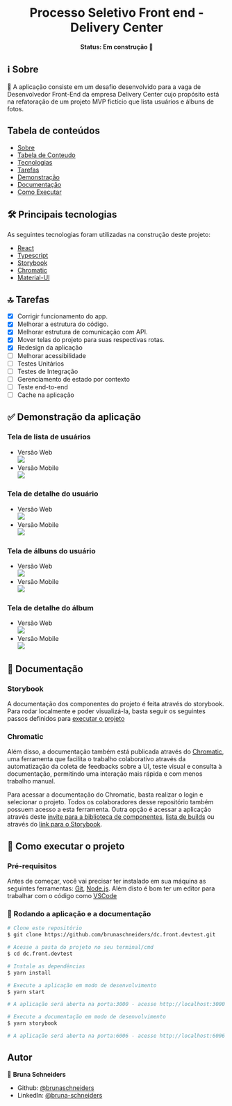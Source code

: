<h1 align="center">Processo Seletivo Front end - Delivery Center</h1>

<p align="center"><b>Status: Em construção 🚧</b></p>

## <a id="sobre"></a> ℹ Sobre

🚀 A aplicação consiste em um desafio desenvolvido para a vaga de Desenvolvedor Front-End da empresa Delivery Center cujo propósito está na refatoração de um projeto MVP fictício que lista usuários e álbuns de fotos.

## <a id="conteudo"></a> Tabela de conteúdos

- [Sobre](#sobre)
- [Tabela de Conteudo](#conteudo)
- [Tecnologias](#tecnologias)
- [Tarefas](#tarefas)
- [Demonstração](#demonstracao)
- [Documentação](#documentacao)
- [Como Executar](#executar)

## <a id="tecnologias"></a> 🛠 Principais tecnologias

As seguintes tecnologias foram utilizadas na construção deste projeto:

- [React](https://pt-br.reactjs.org/)
- [Typescript](https://www.typescriptlang.org/)
- [Storybook](https://storybook.js.org/)
- [Chromatic](https://www.chromatic.com/)
- [Material-UI](https://material-ui.com/pt/)

## <a id="tarefas"></a> 🔝 Tarefas

- [x] Corrigir funcionamento do app.
- [x] Melhorar a estrutura do código.
- [x] Melhorar estrutura de comunicação com API.
- [x] Mover telas do projeto para suas respectivas rotas.
- [x] Redesign da aplicação
- [ ] Melhorar acessibilidade
- [ ] Testes Unitários
- [ ] Testes de Integração
- [ ] Gerenciamento de estado por contexto
- [ ] Teste end-to-end
- [ ] Cache na aplicação

## <a id="demonstracao"> </a> ✅ Demonstração da aplicação

### Tela de lista de usuários

- Versão Web <br/>
  ![](appDemonstrationImages/usersListWeb.png)
- Versão Mobile <br/>
  ![](appDemonstrationImages/usersListMobile.png)

### Tela de detalhe do usuário

- Versão Web <br/>
  ![](appDemonstrationImages/userDetailsWeb.png)
- Versão Mobile <br/>
  ![](appDemonstrationImages/userDetailsMobile.png)

### Tela de álbuns do usuário

- Versão Web <br/>
  ![](appDemonstrationImages/albumsListWeb.png)
- Versão Mobile <br/>
  ![](appDemonstrationImages/albumsListMobile.png)

### Tela de detalhe do álbum

- Versão Web <br/>
  ![](appDemonstrationImages/photosListWeb.png)
- Versão Mobile <br/>
  ![](appDemonstrationImages/photosListMobile.png)

## <a id="documentacao"></a> 📄 Documentação

### Storybook

A documentação dos componentes do projeto é feita através do storybook. Para rodar localmente e poder visualizá-la, basta seguir os seguintes passos definidos para [executar o projeto](#executar)

### Chromatic

Além disso, a documentação também está publicada através do [Chromatic](https://www.chromatic.com/), uma ferramenta que facilita o trabalho colaborativo através da automatização da coleta de feedbacks sobre a UI, teste visual e consulta à documentação, permitindo uma interação mais rápida e com menos trabalho manual.

Para acessar a documentação do Chromatic, basta realizar o login e selecionar o projeto. Todos os colaboradores desse repositório também possuem acesso a esta ferramenta. Outra opção é acessar a aplicação através deste [invite para a biblioteca de componentes](https://chromatic.com/library?appId=611eafce2a53eb003a4bc7a8&branch=app-refactor), [lista de builds](https://www.chromatic.com/builds?appId=611eafce2a53eb003a4bc7a8&branch=app-refactor) ou através do [link para o Storybook](https://app-refactor--611eafce2a53eb003a4bc7a8.chromatic.com).

## 🚀 <a id="executar"></a> Como executar o projeto

### Pré-requisitos

Antes de começar, você vai precisar ter instalado em sua máquina as seguintes ferramentas:
[Git](https://git-scm.com), [Node.js](https://nodejs.org/en/).
Além disto é bom ter um editor para trabalhar com o código como [VSCode](https://code.visualstudio.com/)

### 🧭 Rodando a aplicação e a documentação

```bash
# Clone este repositório
$ git clone https://github.com/brunaschneiders/dc.front.devtest.git

# Acesse a pasta do projeto no seu terminal/cmd
$ cd dc.front.devtest

# Instale as dependências
$ yarn install

# Execute a aplicação em modo de desenvolvimento
$ yarn start

# A aplicação será aberta na porta:3000 - acesse http://localhost:3000

# Execute a documentação em modo de desenvolvimento
$ yarn storybook

# A aplicação será aberta na porta:6006 - acesse http://localhost:6006
```

## Autor

👤 **Bruna Schneiders**

- Github: [@brunaschneiders](https://github.com/brunaschneiders)
- LinkedIn: [@bruna-schneiders](https://linkedin.com/in/bruna-schneiders)
